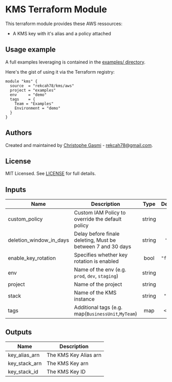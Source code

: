 # KMS Terraform Module

This terraform module provides these AWS ressources:

* A KMS key with it's alias and a policy attached


## Usage example

A full examples leveraging is contained in the [examples/
 directory](https://github.com/rekcah78/terraform-aws-kms/tree/master/examples/).

Here's the gist of using it via the Terraform registry:

```hcl
module "kms" {
  source  = "rekcah78/kms/aws"
  project = "examples"
  env     = "demo"
  tags    = {
    Team = "Examples"
    Environment = "demo"
  }
}
```

## Authors

Created and maintained by [Christophe Gasmi](https://github.com/rekcah78) - rekcah78@gmail.com.

## License

MIT Licensed. See [LICENSE](https://github.com/rekcah78/terraform-aws-kms/tree/master/LICENSE) for full details.

<!-- BEGINNING OF PRE-COMMIT-TERRAFORM DOCS HOOK -->
## Inputs

| Name | Description | Type | Default | Required |
|------|-------------|:----:|:-----:|:-----:|
| custom_policy | Custom IAM Policy to override the default policy | string | `""` | no |
| deletion_window_in_days | Delay before finale deleting, Must be between 7 and 30 days | string | `"30"` | no |
| enable_key_rotation | Specifies whether key rotation is enabled | bool | `"false"` | no |
| env | Name of the env (e.g. `prod`, `dev`, `staging`) | string | n/a | yes |
| project | Name of the project | string | n/a | yes |
| stack | Name of the KMS instance | string | `"kms"` | no |
| tags | Additional tags (e.g. map(`BusinessUnit`,`MyTeam`) | map | `<map>` | no |

## Outputs

| Name | Description |
|------|-------------|
| key\_alias\_arn | The KMS Key Alias arn |
| key\_stack\_arn | The KMS Key arn |
| key\_stack\_id | The KMS Key ID |

<!-- END OF PRE-COMMIT-TERRAFORM DOCS HOOK -->
